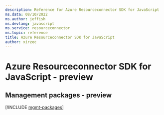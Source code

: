 ```yaml
---
description: Reference for Azure Resourceconnector SDK for JavaScript
ms.data: 08/10/2022
ms.author: jeffish
ms.devlang: javascript
ms.service: resourceconnector
ms.topic: reference
title: Azure Resourceconnector SDK for JavaScript
author: xirzec
---
```

# Azure Resourceconnector SDK for JavaScript - preview

## Management packages - preview
[!INCLUDE [mgmt-packages](resourceconnector-mgmt-index.md)]